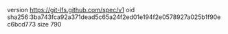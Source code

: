 version https://git-lfs.github.com/spec/v1
oid sha256:3ba743fca92a371dead5c65a24f2ed01e194f2e0578927a025b1f90ec6bcd773
size 790
